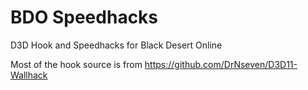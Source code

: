 # BDO Speedhacks
 D3D Hook and Speedhacks for Black Desert Online
 
 Most of the hook source is from https://github.com/DrNseven/D3D11-Wallhack
